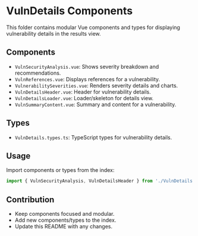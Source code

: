 # VulnDetails Components

This folder contains modular Vue components and types for displaying vulnerability details in the results view.

## Components

- `VulnSecurityAnalysis.vue`: Shows severity breakdown and recommendations.
- `VulnReferences.vue`: Displays references for a vulnerability.
- `VulnerabilitySeverities.vue`: Renders severity details and charts.
- `VulnDetailsHeader.vue`: Header for vulnerability details.
- `VulnDetailsLoader.vue`: Loader/skeleton for details view.
- `VulnSummaryContent.vue`: Summary and content for a vulnerability.

## Types

- `VulnDetails.types.ts`: TypeScript types for vulnerability details.

## Usage

Import components or types from the index:

```ts
import { VulnSecurityAnalysis, VulnDetailsHeader } from './VulnDetails';
```

## Contribution

- Keep components focused and modular.
- Add new components/types to the index.
- Update this README with any changes.
